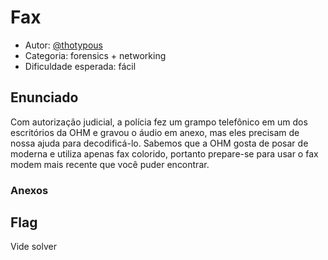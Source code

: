 # Fax

* Autor: [@thotypous](https://github.com/thotypous)
* Categoria: forensics + networking
* Dificuldade esperada: fácil 

## Enunciado

Com autorização judicial, a polícia fez um grampo telefônico em um dos escritórios da OHM e gravou o áudio em anexo, mas eles precisam de nossa ajuda para decodificá-lo. Sabemos que a OHM gosta de posar de moderna e utiliza apenas fax colorido, portanto prepare-se para usar o fax modem mais recente que você puder encontrar.

### Anexos


## Flag

Vide solver
